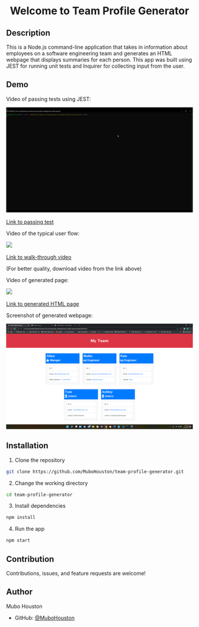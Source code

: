 <h1 align="center"> Welcome to Team Profile Generator</h1>

## Description 

This is a Node.js command-line application that takes in information about employees on a software engineering team and generates an HTML webpage that displays summaries for each person. This app was built using JEST for running unit tests and Inquirer for collecting input from the user.

## Demo
Video of passing tests using JEST:

<img src="./assets/passing-tests.gif">

<a href="./assets/generated-TPG-page.gif">Link to passing test</a>

Video of the typical user flow:

<img src="./assets/TPG.gif">

<a href="https://drive.google.com/file/d/1RWBfQLLwJhmtZpU4Six8N4Znx8ohMnc8/view">Link to walk-through video</a>

(For better quality, download video from the link above)

Video of generated page:

<img src="./assets/generated-TPG-page.gif">

<a href="https://drive.google.com/file/d/1LpRz9MoqRd6l77Bs68Xskn2SkL1GkNDC/view">Link to generated HTML page</a>

Screenshot of generated webpage:

<img src="./assets/TPG-screenshot.png">

## Installation 

1. Clone the repository

```bash
git clone https://github.com/MuboHouston/team-profile-generator.git
```

2. Change the working directory

```bash
cd team-profile-generator
```

3. Install dependencies

```bash
npm install
```

4. Run the app

``` bash 
npm start
```


## Contribution

Contributions, issues, and feature requests are welcome!

## Author

Mubo Houston

- GitHub: [@MuboHouston](https://github.com/MuboHouston)